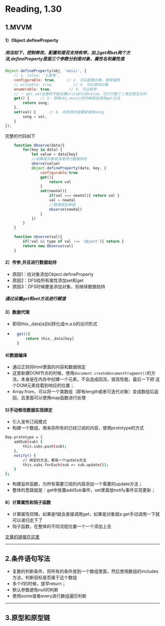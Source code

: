 # Reading, 1.30

## 1.MVVM
#### 1）Object.defineProperty
##### 用法如下，控制修改，配置和是否支持枚举，加上get和set两个方法,defineProperty里面三个参数分别是对象，属性名和属性值     
```javascript
Object.defineProperty(obj, 'music', {
    // 1. value: '七里香',
    configurable: true,     // 2. 可以配置对象，删除属性
    // writable: true,         // 3. 可以修改对象
    enumerable: true,        // 4. 可以枚举
    // ☆ get,set设置时不能设置writable和value，它们代替了二者且是互斥的
    get() {     // 5. 获取obj.music的时候就会调用get方法
        return song;
    },
    set(val) {      // 6. 将修改的值重新赋给song
        song = val;   
    }
});
```  
完整的代码如下
```javascript
    function Observe(data){
        for(key in data) {
            let value = data[key]
            //如果是对象就深度进行数据绑定
            oberve(value)
            Object.defineProperty(data, key, {
                configurable:true
                get(){
                    return val
                }
                set(newVal){
                    if(val === newVal){ return val }
                    val = newVal
                    //数据绑定新值
                    observe(newVal)
                }
            })
        }
    }
    
    function observe(val){
        if(!val && type of val !== 'object'){ return }
        return new Observe(val)
    }
```
#### 2）传参,并且进行数据劫持
- 原因1：给对象添加Object.defineProperty
- 原因2：DFS给所有属性添加set和get
- 原因3：DFS时候要是添加对象，则继续数据劫持
##### 通过设置get和set方法进行赋值

#### 3）数据代理
- 即将this._data[a][b]转化成m.a.b的访问形式
- ```sh
    get(){
        return this._data[key]
    }
#### 4)数据编译
- 通过正则将html里面的内容和数据绑定
- 这里新建DOM节点的时候，使用`document.createDocumentFragment()`的方法，本身是在内存中创建一个元素，不会造成回流，提高性能，最后一下把
这个DOM元素挂载到响应的位置；
- Array.from，可以将一个类数组（即有length或者可迭代对象）变成数组后返回，且里面可以使用map函数进行处理
#### 5)手动修改数据实现绑定
- 引入发布订阅模式
- 构建一个数组，用来存所有的已经订阅的内容，使用prototype的方式
```sh
Dep.prototype = {
    addSub(sub) {   
        this.subs.push(sub);    
    },
    notify() {
        // 绑定的方法，都有一个update方法
        this.subs.forEach(sub => sub.update());
    }
};
```
- 构建监听函数，为所有需要订阅的内容添加一个需要的update方法；
- 整体的思路就是：get中放置addSub事件，set里面放notify事件实现更新；

#### 6）计算属性和钩子函数
- 计算属性同理，如果是f就会直接调用get，如果是对象就a.get手动调用一下就可以递归走下了
- 钩子函数，在整体的不同流程位置一个一个添加上去

[文章的链接在这里](https://juejin.im/post/5abdd6f6f265da23793c4458)

---
## 2.条件语句写法
- 复数的判断条件，将所有的条件放到一个数组里面，然后使用数组的includes方法，判断目标是否属于这个数组
- 多个if的时候，提早return；
- 默认参数避免null的判断
- 使用some或者every进行数组遍历判断
---
## 3.原型和原型链
















